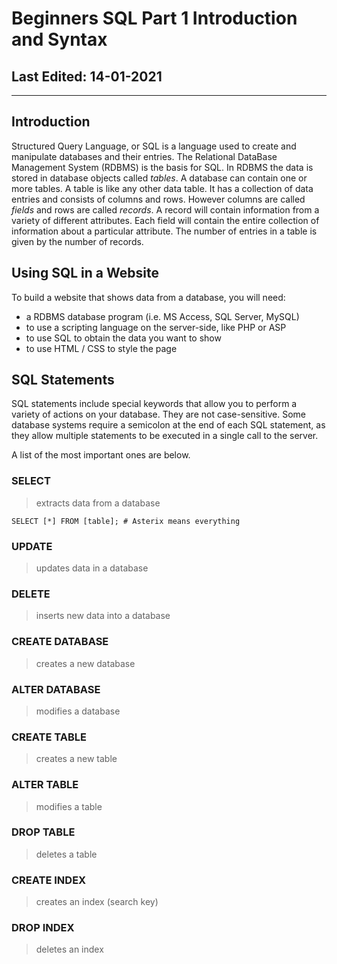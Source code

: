 # Beginners SQL Part 1 Introduction and Syntax #

## Last Edited: 14-01-2021
-------------------------------------------------------------------------------
## Introduction

Structured Query Language, or SQL is a language used to create and manipulate databases and their entries. The Relational DataBase Management System (RDBMS) is the basis for SQL. In RDBMS the data is stored in database objects called *tables*. A database can contain one or more tables. A table is like any other data table. It has a collection of data entries and consists of columns and rows. However columns are called *fields* and rows are called *records*. A record will contain information from a variety of different attributes. Each field will contain the entire collection of information about a particular attribute. The number of entries in a table is given by the number of records.

## Using SQL in a Website
To build a website that shows data from a database, you will need:

- a RDBMS database program (i.e. MS Access, SQL Server, MySQL)
- to use a scripting language on the server-side, like PHP or ASP
- to use SQL to obtain the data you want to show
- to use HTML / CSS to style the page

## SQL Statements

SQL statements include special keywords that allow you to perform a variety of actions on your database. They are not case-sensitive. Some database systems require a semicolon at the end of each SQL statement, as they allow multiple statements to be executed in a single call to the server.

A list of the most important ones are below. 

### SELECT
> extracts data from a database
~~~
SELECT [*] FROM [table]; # Asterix means everything
~~~
### UPDATE 
> updates data in a database

### DELETE 
> inserts new data into a database

### CREATE DATABASE 
> creates a new database

### ALTER DATABASE 
> modifies a database

### CREATE TABLE 
> creates a new table

### ALTER TABLE 
> modifies a table

### DROP TABLE 
> deletes a table

### CREATE INDEX 
> creates an index (search key)

###  DROP INDEX 
> deletes an index
